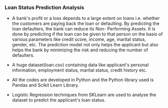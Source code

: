 ### Loan Status Prediction Analysis

- A bank's profit or a loss depends to a large extent on loans i.e. whether the customers are paying back the loan or defaulting. By predicting the loan defaulters, the bank can reduce its Non- Performing Assets. It is done by predicting if the loan can be given to that person on the basis of various parameters like credit score, income, age, marital status, gender, etc. The prediction model not only helps the applicant but also helps the bank by minimizing the risk and reducing the number of defaulters.

- A huge dataset(loan.csv) containing data like applicant's personal information, employment status, marital status, credit history etc.

- All the codes are developed in Python and the Python library used is Pandas and Scikit Learn Library.

- Logistic Regression techniques from SKLearn are used to analyse the dataset to predict the applicant's loan status.
